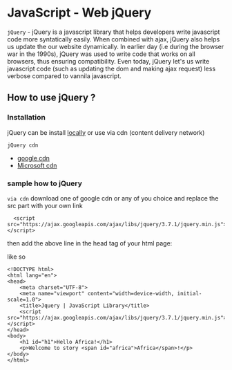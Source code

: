 # JavaScript - Web jQuery

`jQuery` - jQuery is a javascript library that helps developers write javascript code more syntatically easily. When combined with ajax, jQuery also helps us update the our website dynamically. In earlier day (i.e during the browser war in the 1990s), jQuery was used to write code that works on all browsers, thus ensuring compatibility. Even today, jQuery let's us write javascript code (such as updating the dom and making ajax request) less verbose compared to vannila javascript.  

## How to use jQuery ?

### Installation
jQuery can be install [locally](https://jquery.com/download/) or use via cdn (content delivery network)

  `jQuery cdn`

  - [google cdn](https://developers.google.com/speed/libraries#jquery)
  - [Microsoft cdn](https://learn.microsoft.com/en-us/aspnet/ajax/cdn/overview#jQuery_Releases_on_the_CDN_0)

### sample how to jQuery

  `via cdn` 
    download one of google cdn or any of you choice and replace the src part with your own link

      <script src="https://ajax.googleapis.com/ajax/libs/jquery/3.7.1/jquery.min.js"></script>

  then add the above line in the head tag of your html page:
  
  like so
    
```
<!DOCTYPE html>
<html lang="en">
<head>
    <meta charset="UTF-8">
    <meta name="viewport" content="width=device-width, initial-scale=1.0">
    <title>Jquery | JavaScript Library</title>
    <script src="https://ajax.googleapis.com/ajax/libs/jquery/3.7.1/jquery.min.js"></script>
</head>
<body>
    <h1 id="h1">Hello Africa!</h1>
    <p>Welcome to story <span id="africa">Africa</span>!</p>
</body>
</html>
```


    
